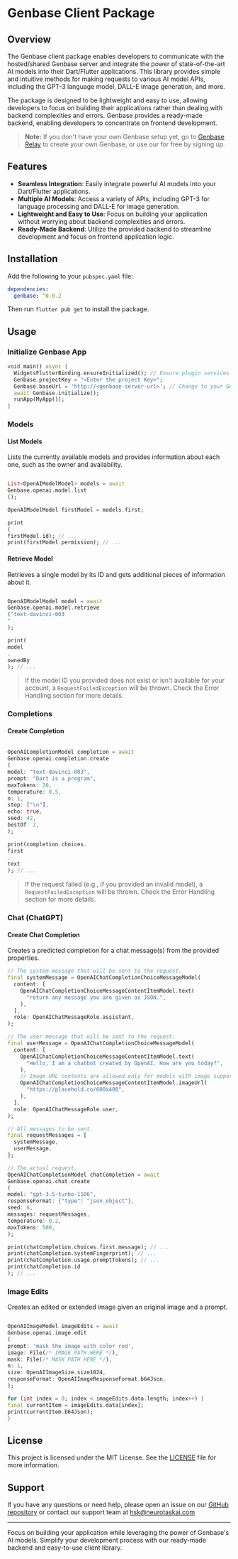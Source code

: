 # Genbase Client Package

## Overview

The Genbase client package enables developers to communicate with the hosted/shared Genbase server and integrate the
power of state-of-the-art AI models into their Dart/Flutter applications. This library provides simple and intuitive
methods for making requests to various AI model APIs, including the GPT-3 language model, DALL-E image generation, and
more.

The package is designed to be lightweight and easy to use, allowing developers to focus on building their applications
rather than dealing with backend complexities and errors. Genbase provides a ready-made backend, enabling developers to
concentrate on frontend development.

> **Note:** If you don't have your own Genbase setup yet, go
> to [Genbase Relay](https://github.com/searchX/genbase_relay) to create your own Genbase, or use our for free by signing
> up.

## Features

- **Seamless Integration**: Easily integrate powerful AI models into your Dart/Flutter applications.
- **Multiple AI Models**: Access a variety of APIs, including GPT-3 for language processing and DALL-E for image
  generation.
- **Lightweight and Easy to Use**: Focus on building your application without worrying about backend complexities and
  errors.
- **Ready-Made Backend**: Utilize the provided backend to streamline development and focus on frontend application
  logic.

## Installation

Add the following to your `pubspec.yaml` file:

```yaml
dependencies:
  genbase: ^0.0.2
```

Then run `flutter pub get` to install the package.

## Usage

### Initialize Genbase App

```dart
void main() async {
  WidgetsFlutterBinding.ensureInitialized(); // Ensure plugin services are initialized.
  Genbase.projectKey = "<Enter the project Key>";
  Genbase.baseUrl = 'http://<genbase-server-url>'; // Change to your Genbase server URL
  await Genbase.initialize();
  runApp(MyApp());
}
```

### Models

#### List Models

Lists the currently available models and provides information about each one, such as the owner and availability.

```dart

List<OpenAIModelModel> models = await
Genbase.openai.model.list
();

OpenAIModelModel firstModel = models.first;

print
(
firstModel.id); // ...
print(firstModel.permission); // ...
```

#### Retrieve Model

Retrieves a single model by its ID and gets additional pieces of information about it.

```dart

OpenAIModelModel model = await
Genbase.openai.model.retrieve
("text-davinci-003
"
);

print(
model
.
ownedBy
); // ...
```

> If the model ID you provided does not exist or isn't available for your account, a `RequestFailedException` will be
> thrown. Check the Error Handling section for more details.

### Completions

#### Create Completion

```dart

OpenAICompletionModel completion = await
Genbase.openai.completion.create
(
model: "text-davinci-003",
prompt: "Dart is a program",
maxTokens: 20,
temperature: 0.5,
n: 1,
stop: ["\n"],
echo: true,
seed: 42,
bestOf: 2,
);

print(completion.choices.
first
.
text
); // ...
```

> If the request failed (e.g., if you provided an invalid model), a `RequestFailedException` will be thrown. Check the
> Error Handling section for more details.

### Chat (ChatGPT)

#### Create Chat Completion

Creates a predicted completion for a chat message(s) from the provided properties.

```dart
// The system message that will be sent to the request.
final systemMessage = OpenAIChatCompletionChoiceMessageModel(
  content: [
    OpenAIChatCompletionChoiceMessageContentItemModel.text(
      "return any message you are given as JSON.",
    ),
  ],
  role: OpenAIChatMessageRole.assistant,
);

// The user message that will be sent to the request.
final userMessage = OpenAIChatCompletionChoiceMessageModel(
  content: [
    OpenAIChatCompletionChoiceMessageContentItemModel.text(
      "Hello, I am a chatbot created by OpenAI. How are you today?",
    ),
    // Image URL contents are allowed only for models with image support such as GPT-4.
    OpenAIChatCompletionChoiceMessageContentItemModel.imageUrl(
      "https://placehold.co/600x400",
    ),
  ],
  role: OpenAIChatMessageRole.user,
);

// All messages to be sent.
final requestMessages = [
  systemMessage,
  userMessage,
];

// The actual request.
OpenAIChatCompletionModel chatCompletion = await
Genbase.openai.chat.create
(
model: "gpt-3.5-turbo-1106",
responseFormat: {"type": "json_object"},
seed: 6,
messages: requestMessages,
temperature: 0.2,
maxTokens: 500,
);

print(chatCompletion.choices.first.message); // ...
print(chatCompletion.systemFingerprint); // ...
print(chatCompletion.usage.promptTokens); // ...
print(chatCompletion.id
); // ...
```

### Image Edits

Creates an edited or extended image given an original image and a prompt.

```dart

OpenAIImageModel imageEdits = await
Genbase.openai.image.edit
(
prompt: 'mask the image with color red',
image: File(/* IMAGE PATH HERE */),
mask: File(/* MASK PATH HERE */),
n: 1,
size: OpenAIImageSize.size1024,
responseFormat: OpenAIImageResponseFormat.b64Json,
);

for (int index = 0; index < imageEdits.data.length; index++) {
final currentItem = imageEdits.data[index];
print(currentItem.b64Json);
}

```

## License

This project is licensed under the MIT License. See the [LICENSE](LICENSE) file for more information.

## Support

If you have any questions or need help, please open an issue on
our [GitHub repository](https://github.com/searchX/genbase_library) or contact our support team at hsk@neurotaskai.com

---

Focus on building your application while leveraging the power of Genbase's AI models. Simplify your development process
with our ready-made backend and easy-to-use client library.
